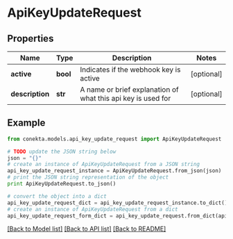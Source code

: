 # ApiKeyUpdateRequest


## Properties
Name | Type | Description | Notes
------------ | ------------- | ------------- | -------------
**active** | **bool** | Indicates if the webhook key is active | [optional] 
**description** | **str** | A name or brief explanation of what this api key is used for | [optional] 

## Example

```python
from conekta.models.api_key_update_request import ApiKeyUpdateRequest

# TODO update the JSON string below
json = "{}"
# create an instance of ApiKeyUpdateRequest from a JSON string
api_key_update_request_instance = ApiKeyUpdateRequest.from_json(json)
# print the JSON string representation of the object
print ApiKeyUpdateRequest.to_json()

# convert the object into a dict
api_key_update_request_dict = api_key_update_request_instance.to_dict()
# create an instance of ApiKeyUpdateRequest from a dict
api_key_update_request_form_dict = api_key_update_request.from_dict(api_key_update_request_dict)
```
[[Back to Model list]](../README.md#documentation-for-models) [[Back to API list]](../README.md#documentation-for-api-endpoints) [[Back to README]](../README.md)


